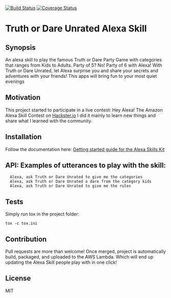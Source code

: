 [![Build Status](https://travis-ci.org/breboulet/alexa-truth-or-dare.svg?branch=master)](https://travis-ci.org/breboulet/alexa-truth-or-dare)
[![Coverage Status](https://coveralls.io/repos/github/breboulet/alexa-truth-or-dare/badge.svg?branch=master)](https://coveralls.io/github/breboulet/alexa-truth-or-dare?branch=master)

# Truth or Dare Unrated Alexa Skill

## Synopsis

An alexa skill to play the famous Truth or Dare Party Game with categories that ranges from Kids to Adults.
Party of 5? No! Party of 6 with Alexa! With Truth or Dare Unrated, let Alexa surprise you and share your secrets and adventures with your friends! This apps will bring fun to your most quiet evenings

## Motivation

This project started to participate in a live contest: Hey Alexa! The Amazon Alexa Skill Contest on [Hackster.io](https://www.hackster.io)
I did it mainly to learn new things and share what I learned with the community.

## Installation

Follow the documentation here: [Getting started guide for the Alexa Skills Kit](https://developer.amazon.com/appsandservices/solutions/alexa/alexa-skills-kit/getting-started-guide)

## API: Examples of utterances to play with the skill:
```
  Alexa, ask Truth or Dare Unrated to give me the categories
  Alexa, ask Truth or Dare Unrated a dare from the category kids
  Alexa, ask Truth or Dare Unrated to give me the rules
```
## Tests

Simply run tox in the project folder:
```
tox -c tox.ini
```

## Contribution

Pull requests are more than welcome! 
Once merged, project is automatically build, packaged, and uploaded to the AWS Lambda. 
Which will end up updating the Alexa Skill people play with in one click!

## License

MIT

